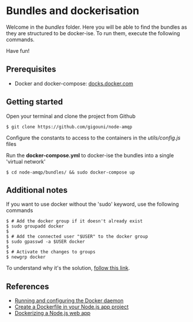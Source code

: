 # Bundles and dockerisation

Welcome in the _bundles_ folder. Here you will be able to find the bundles as they are 
structured to be docker-ise. To run them, execute the following commands.

Have fun!

## Prerequisites

* Docker and docker-compose: [docks.docker.com](https://docs.docker.com/engine/installation/linux/ubuntu/)

##  Getting started

Open your terminal and clone the project from Github

```shell
$ git clone https://github.com/gigouni/node-amqp
```

Configure the constants to access to the containers in the _utils/config.js_ files

Run the __docker-compose.yml__ to docker-ise the bundles into a single 'virtual network'

```shell
$ cd node-amqp/bundles/ && sudo docker-compose up
```

## Additional notes

If you want to use docker without the 'sudo' keyword, use the following commands

```shell
$ # Add the docker group if it doesn't already exist
$ sudo groupadd docker
$
$ # Add the connected user "$USER" to the docker group
$ sudo gpasswd -a $USER docker
$
$ # Activate the changes to groups
$ newgrp docker
```

To understand why it's the solution, [follow this link](https://askubuntu.com/questions/477551/how-can-i-use-docker-without-sudo).

## References

* [Running and configuring the Docker daemon](https://hub.docker.com/_/node/)
* [Create a Dockerfile in your Node.js app project](https://hub.docker.com/_/rabbitmq/)
* [Dockerizing a Node.js web app](https://nodejs.org/en/docs/guides/nodejs-docker-webapp/)
